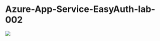 # Azure-App-Service-EasyAuth-lab-002

<a href="https://azuredeploy.net" target="_blank">
  <img src="http://azuredeploy.net/deploybutton.png"/>
</a>
